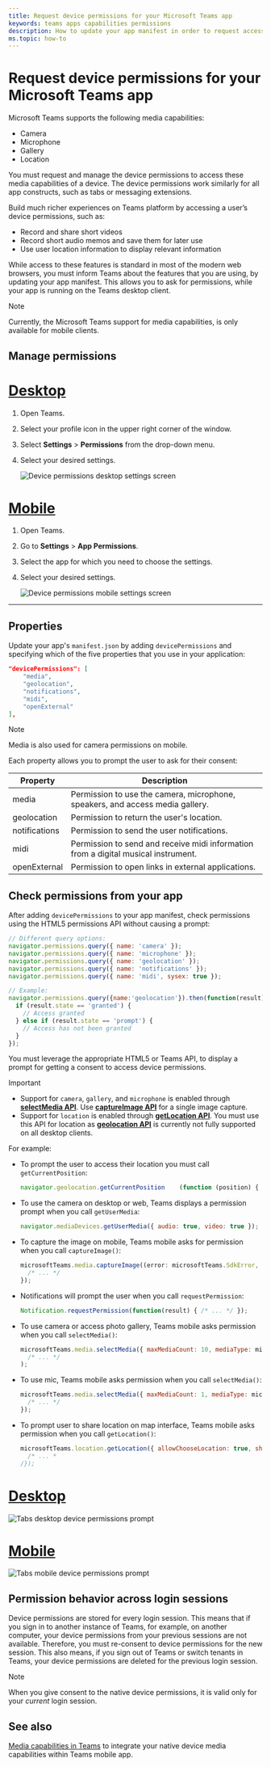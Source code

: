 ```yaml
---
title: Request device permissions for your Microsoft Teams app
keywords: teams apps capabilities permissions
description: How to update your app manifest in order to request access to native features that usually require user consent
ms.topic: how-to
---
```


# Request device permissions for your Microsoft Teams app

Microsoft Teams supports the following media capabilities:
  * Camera
  * Microphone
  * Gallery
  * Location

You must request and manage the device permissions to access these media capabilities of a device. The device permissions work similarly for all app constructs, such as tabs or messaging extensions.

Build much richer experiences on Teams platform  by accessing a user’s device permissions, such as:

* Record and share short videos
* Record short audio memos and save them for later use
* Use user location information to display relevant information

While access to these features is standard in most of the modern web browsers, you must inform 
Teams about the features that you are using, by updating your app manifest. This allows you to ask for permissions, while your app is running on the Teams desktop client.
> [!NOTE] 
> Currently, the Microsoft Teams support for media capabilities, is only available for mobile clients.

## Manage permissions

# [Desktop](#tab/desktop)

1. Open Teams.
1. Select your profile icon in the upper right corner of the window.
1. Select **Settings** > **Permissions** from the drop-down menu.
1. Select your desired settings.

   ![Device permissions desktop settings screen](../../assets/images/tabs/device-permissions.png)

# [Mobile](#tab/mobile)

1. Open Teams.
1. Go to **Settings** > **App Permissions**.
1. Select the app for which you need to choose the settings.
1. Select your desired settings.

    ![Device permissions mobile settings screen](../../assets/images/tabs/MobilePermissions.png)

---

## Properties

Update your app's `manifest.json` by adding `devicePermissions` and specifying which of the five properties that you use in your application:

``` json
"devicePermissions": [
    "media",
    "geolocation",
    "notifications",
    "midi",
    "openExternal"
],
```
> [!NOTE]
>
> Media is also used for camera permissions on mobile.

Each property allows you to prompt the user to ask for their consent:

| Property      | Description   |
| --- | --- |
| media         | Permission to use the camera, microphone, speakers, and access media gallery. |
| geolocation   | Permission to return the user's location.      |
| notifications | Permission to send the user notifications.      |
| midi          | Permission to send and receive midi information from a digital musical instrument.   |
| openExternal  | Permission to open links in external applications.  |

## Check permissions from your app

After adding `devicePermissions` to your app manifest, check permissions using the HTML5 permissions API without causing a prompt:

``` Javascript
// Different query options:
navigator.permissions.query({ name: 'camera' });
navigator.permissions.query({ name: 'microphone' });
navigator.permissions.query({ name: 'geolocation' });
navigator.permissions.query({ name: 'notifications' });
navigator.permissions.query({ name: 'midi', sysex: true });

// Example:
navigator.permissions.query({name:'geolocation'}).then(function(result) {
  if (result.state == 'granted') {
    // Access granted
  } else if (result.state == 'prompt') {
    // Access has not been granted
  }
});
```

You must leverage the appropriate HTML5 or Teams API, to display a prompt for getting a consent to access device permissions. 

> [!IMPORTANT]
> * Support for `camera`, `gallery`, and `microphone` is enabled through [**selectMedia API**](/javascript/api/@microsoft/teams-js/media?view=msteams-client-js-latest#selectMedia_MediaInputs___error__SdkError__attachments__Media_______void_&preserve-view=true). Use [**captureImage API**](/javascript/api/@microsoft/teams-js/microsoftteams?view=msteams-client-js-latest#captureimage--error--sdkerror--files--file-------void-&preserve-view=true) for a single image capture.
> * Support for `location` is enabled through [**getLocation API**](/javascript/api/@microsoft/teams-js/location?view=msteams-client-js-latest#getLocation_LocationProps___error__SdkError__location__Location_____void_&preserve-view=true). You must use this API for location as [**geolocation API**](../../resources/schema/manifest-schema.md#devicepermissions) is currently not fully supported on all desktop clients.

For example:
 * To prompt the user to access their location you must call `getCurrentPosition`:

    ```Javascript
    navigator.geolocation.getCurrentPosition    (function (position) { /*... */ });
    ```

 * To use the camera on desktop or web, Teams displays a permission prompt when you call `getUserMedia`:

    ```Javascript
    navigator.mediaDevices.getUserMedia({ audio: true, video: true });
    ```

 * To capture the image on mobile, Teams mobile asks for permission when you call `captureImage()`:

    ```Javascript
    microsoftTeams.media.captureImage((error: microsoftTeams.SdkError, files: microsoftTeams.media.File[]) => {
      /* ... */
    });
    ```

 * Notifications will prompt the user when you call `requestPermission`:

    ```Javascript
    Notification.requestPermission(function(result) { /* ... */ });
    ```




* To use camera or access photo gallery, Teams mobile asks permission when you call `selectMedia()`:

    ```JavaScript
    microsoftTeams.media.selectMedia({ maxMediaCount: 10, mediaType: microsoftTeams.media.MediaType.Image }, (error: microsoftTeams.SdkError, attachments: microsoftTeams.media.Media[]) => {
      /* ... */
    );
    ```

* To use mic, Teams mobile asks permission when you call `selectMedia()`:

    ```JavaScript 
    microsoftTeams.media.selectMedia({ maxMediaCount: 1, mediaType: microsoftTeams.media.MediaType.Audio }, (error: microsoftTeams.SdkError, attachments: microsoftTeams.media.Media[]) => {
      /* ... */
    });
    ```

* To prompt user to share location on map interface, Teams mobile asks permission when you call `getLocation()`:

    ```JavaScript 
    microsoftTeams.location.getLocation({ allowChooseLocation: true, showMap: true }, (error: microsoftTeams.SdkError, location: microsoftTeams.location.Location) => {
      /* ... *
    /});
    ```
# [Desktop](#tab/desktop)

![Tabs desktop device permissions prompt](~/assets/images/tabs/device-permissions-prompt.png)

# [Mobile](#tab/mobile)

![Tabs mobile device permissions prompt](../../assets/images/tabs/MobileLocationPermission.png)


## Permission behavior across login sessions

Device permissions are stored for every login session. This means that if you sign in to another instance of Teams, for example, on another computer, your device permissions from your previous sessions are not available. Therefore, you must re-consent to device permissions for the new session. This also means, if you sign out of Teams or switch tenants in Teams, your device permissions are deleted for the previous login session. 

> [!NOTE]
> When you give consent to the native device permissions, it is valid only for your _current_ login session.

## See also
[Media capabilities in Teams](mobile-camera-image-permissions.md)
to integrate your native device media capabilities within Teams mobile app.